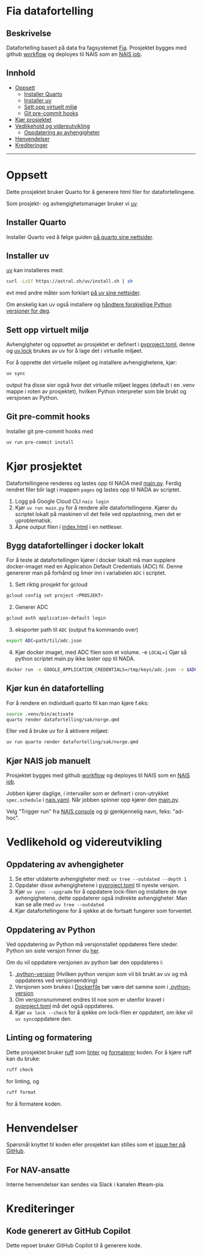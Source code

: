 # Fia datafortelling
## Beskrivelse
Datafortelling basert på data fra fagsystemet [Fia](https://github.com/navikt/lydia-api).
Prosjektet bygges med github [workflow](https://docs.github.com/en/actions/writing-workflows/about-workflows) og deployes til NAIS som en [NAIS job](https://docs.nais.io/workloads/job/).

## Innhold
- [Oppsett](#oppsett)
	- [Installer Quarto](#installer-quarto)
	- [Installer uv](#installer-uv)
	- [Sett opp virtuelt miljø](#sett-opp-virtuelt-miljø)
	- [Git pre-commit hooks](#git-pre-commit-hooks)
- [Kjør prosjektet](#kjør-prosjektet)
- [Vedlikehold og videreutvikling](#vedlikehold-og-videreutvikling)
	- [Oppdatering av avhengigheter](#oppdatering-av-avhengigheter)
- [Henvendelser](#henvendelser)
- [Krediteringer](#krediteringer)
----

# Oppsett
Dette prosjektet bruker Quarto for å generere html filer for datafortellingene.

Som prosjekt- og avhengighetsmanager bruker vi [uv](https://docs.astral.sh/uv/).

## Installer Quarto
Installer Quarto ved å følge guiden [på quarto sine nettsider](https://quarto.org/docs/get-started/).

## Installer uv
[uv](https://docs.astral.sh/uv/) kan installeres med:
```bash
curl -LsSf https://astral.sh/uv/install.sh | sh
```

evt med andre måter som forklart [på uv sine nettsider](https://docs.astral.sh/uv/getting-started/installation/#homebrew).

Om ønskelig kan uv også installere og [håndtere forskjellige Python versjoner for deg](https://docs.astral.sh/uv/guides/install-python/).

## Sett opp virtuelt miljø
Avhengigheter og oppsettet av prosjektet er definert i [pyproject.toml](pyproject.toml), denne og [uv.lock](uv.lock) brukes av uv for å lage det i virtuelle miljøet.

For å opprette det virtuelle miljøet og installere avhengighetene, kjør:
```bash
uv sync
```
output fra disse sier også hvor det virtuelle miljøet legges (default i en .venv mappe i roten av prosjektet), hvilken Python interpreter som ble brukt og versjonen av Python.

## Git pre-commit hooks
Installer git pre-commit hooks med
```bash
uv run pre-commit install
```

# Kjør prosjektet
Datafortellingene renderes og lastes opp til NADA med [main.py](main.py). Ferdig rendret filer blir lagt i mappen `pages` og lastes opp til NADA av scriptet.
1. Logg på Google Cloud CLI `nais login`
2. Kjør `uv run main.py` for å rendere alle datafortellingene. Kjører du scriptet lokalt på maskinen vil det feile ved opplastning, men det er uproblematisk.
3. Åpne output filen i [index.html](pages/index.html) i en nettleser.

## Bygg datafortellinger i docker lokalt
For å teste at datafortellingen kjører i docker lokalt må man supplere docker-imaget med en Application Default Credentials (ADC) fil. Denne genererer man på forhånd og limer inn i variabelen `ADC` i scriptet.

1. Sett riktig prosjekt for gcloud
```bash
gcloud config set project <PROSJEKT>
```

2. Generer ADC
```bash
gcloud auth application-default login
```

3. eksporter path til `ADC` (output fra kommando over)
```bash
export ADC=path/til/adc.json
```

4. Kjør docker imaget, med ADC filen som et volume. -e `LOCAL=1` Gjør så python scriptet main.py ikke laster opp til NADA.
```bash
docker run -e GOOGLE_APPLICATION_CREDENTIALS=/tmp/keys/adc.json -v $ADC:/tmp/keys/adc.json:ro datafortelling
```

## Kjør kun én datafortelling
For å rendere en individuell quarto fil kan man kjøre f.eks:
```bash
source .venv/bin/activate
quarto render datafortelling/sak/norge.qmd
```

Eller ved å bruke uv for å aktivere miljøet:
```bash
uv run quarto render datafortelling/sak/norge.qmd
```

## Kjør NAIS job manuelt
Prosjektet bygges med github [workflow](https://docs.github.com/en/actions/writing-workflows/about-workflows) og deployes til NAIS som en [NAIS job](https://docs.nais.io/workloads/job/).

Jobben kjører daglige, i intervaller som er definert i cron-utrykket `spec.schedule` i [nais.yaml](.nais/nais.yaml). Når jobben spinner opp kjører den [main.py](main.py).

Velg "Trigger run" fra [NAIS console](https://console.nav.cloud.nais.io/team/pia/prod-gcp/job/fia-datafortelling) og gi gjenkjennelig navn, feks: "ad-hoc".

# Vedlikehold og videreutvikling

## Oppdatering av avhengigheter
1. Se etter utdaterte avhengigheter med: `uv tree --outdated --depth 1` 
2. Oppdater disse avhengighetene i [pyproject.toml](pyproject.toml) til nyeste versjon.
3. Kjør `uv sync --upgrade` for å oppdatere lock-filen og installere de nye avhengighetene, dette oppdaterer også indirekte avhengigheter. Man kan se alle med `uv tree --outdated`
4. Kjør datafortellingene for å sjekke at de fortsatt fungerer som forventet.

## Oppdatering av Python
Ved oppdatering av Python må versjonstallet oppdateres flere steder. Python sin siste versjon finner du [her](https://www.python.org/downloads/).

Om du vil oppdatere versjonen av python bør den oppdateres i:
1. [.python-version](.python-version) (Hvilken python versjon som vil bli brukt av uv og må oppdateres ved versjonsendring)
2. Versjonen som brukes i [Dockerfile](Dockerfile) bør være det samme som i [.python-version](.python-version)
3. Om versjonsnummeret endres til noe som er utenfor kravet i [pyproject.toml](pyproject.toml) må det også oppdateres.
4. Kjør `uv lock --check` for å sjekke om lock-filen er oppdatert, om ikke vil `uv sync`oppdatere den.

## Linting og formatering
Dette prosjektet bruker [ruff](https://docs.astral.sh/ruff/) som [linter](https://docs.astral.sh/ruff/linter/) og [formaterer](https://docs.astral.sh/ruff/formatter/) koden. For å kjøre ruff kan du bruke:
```bash
ruff check
```
for linting, og

```bash
ruff format
```

for å formatere koden.


# Henvendelser
Spørsmål knyttet til koden eller prosjektet kan stilles som et [issue her på GitHub](https://github.com/navikt/fia-datafortelling/issues).
## For NAV-ansatte
Interne henvendelser kan sendes via Slack i kanalen #team-pia.

# Krediteringer
## Kode generert av GitHub Copilot
Dette repoet bruker GitHub Copilot til å generere kode.
